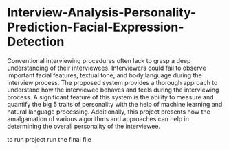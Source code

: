# Interview-Analysis-Personality-Prediction-Facial-Expression-Detection
Conventional interviewing procedures often lack to grasp a deep understanding of their
interviewees. Interviewers could fail to observe important facial features, textual tone, and
body language during the interview process. The proposed system provides a thorough approach to understand how the interviewee behaves and feels during the interviewing process.
A significant feature of this system is the ability to measure and quantify the big 5 traits of
personality with the help of machine learning and natural language processing. Additionally,
this project presents how the amalgamation of various algorithms and approaches can help in
determining the overall personality of the interviewee.

to run project run the final file 

